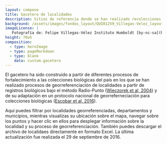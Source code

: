 ```yaml
---
layout: compose
title: Gacetero de localidades
description: Sitios de referencia donde se han realizado recolecciones de especímenes y que han sido georreferenciados bajo el método de georreferenciación Radio-Punto.
background: /assets/images/fondos_layout/QUI01259_Villegas-Velez_layout.jpg
imageLicense: |
   Fotografía de: Felipe Villegas-Vélez Instituto Humboldt [by-nc-sa](https://creativecommons.org/licenses/by-nc-sa/3.0/) 
height: 70vh
composition: 
  - type: heroImage
  - type: pageMarkdown
  - type: blank
    data: custom.gacetero
---
```


El gacetero ha sido construido a partir de diferentes procesos de fortalecimiento a las colecciones biológicas del país en los que se han realizado procesos de georreferenciación de localidades a partir de registros biológicos bajo el método Radio-Punto ([Wieczorek et al, 2004](https://www.researchgate.net/publication/220650170_The_Point-Radius_method_for_georeferencing_locality_descriptions_and_calculating_associated_uncertainty)) y de su adaptación en un protocolo nacional de georreferneciación para colecciones biológicas ([Escobar et al, 2016](http://repository.humboldt.org.co/handle/20.500.11761/35180)). 

Aquí puedes filtrar por localidades georreferenciadas, departamentos y municipios, mientras visualizas su ubicación sobre el mapa, navegar sobre los puntos y hacer clic en ellos para desplegar información sobre la localidad y su proceso de georreferenciación. También puedes descargar el archivo de localidaes directamente en formato Excel. La última actualización fue realizada el 29 de septiembre de 2016.
